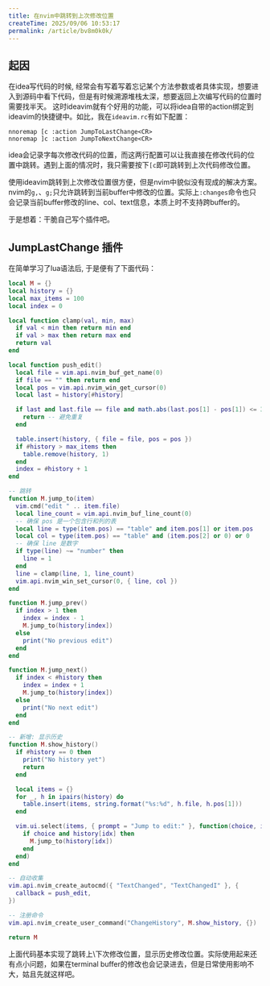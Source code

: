 ```yaml
---
title: 在nvim中跳转到上次修改位置
createTime: 2025/09/06 10:53:17
permalink: /article/bv8m0k0k/
---
```

## 起因

在idea写代码的时候, 经常会有写着写着忘记某个方法参数或者具体实现，想要进入到源码中看下代码，但是有时候溯源堆栈太深，想要返回上次编写代码的位置时需要找半天。
这时ideavim就有个好用的功能，可以将idea自带的action绑定到ideavim的快捷键中。如比，我在`ideavim.rc`有如下配置：

```vimrc
nnoremap [c :action JumpToLastChange<CR>
nnoremap ]c :action JumpToNextChange<CR>
```

idea会记录字每次修改代码的位置，而这两行配置可以让我直接在修改代码的位置中跳转。遇到上面的情况时，我只需要按下`[c`即可跳转到上次代码修改位置。

使用ideavim跳转到上次修改位置很方便，但是nvim中貌似没有现成的解决方案。
nvim的`g,`、`g;`只允许跳转到当前buffer中修改的位置。实际上`:changes`命令也只会记录当前buffer修改的line、col、text信息，本质上时不支持跨buffer的。

于是想着：干脆自己写个插件吧。

## JumpLastChange 插件

在简单学习了lua语法后, 于是便有了下面代码：

```lua
local M = {}
local history = {}
local max_items = 100
local index = 0

local function clamp(val, min, max)
  if val < min then return min end
  if val > max then return max end
  return val
end

local function push_edit()
  local file = vim.api.nvim_buf_get_name(0)
  if file == "" then return end
  local pos = vim.api.nvim_win_get_cursor(0)
  local last = history[#history]

  if last and last.file == file and math.abs(last.pos[1] - pos[1]) <= 3 then
    return -- 避免重复
  end

  table.insert(history, { file = file, pos = pos })
  if #history > max_items then
    table.remove(history, 1)
  end
  index = #history + 1
end

-- 跳转
function M.jump_to(item)
  vim.cmd("edit " .. item.file)
  local line_count = vim.api.nvim_buf_line_count(0)
  -- 确保 pos 是一个包含行和列的表
  local line = type(item.pos) == "table" and item.pos[1] or item.pos
  local col = type(item.pos) == "table" and (item.pos[2] or 0) or 0
  -- 确保 line 是数字
  if type(line) ~= "number" then
    line = 1
  end
  line = clamp(line, 1, line_count)
  vim.api.nvim_win_set_cursor(0, { line, col })
end

function M.jump_prev()
  if index > 1 then
    index = index - 1
    M.jump_to(history[index])
  else
    print("No previous edit")
  end
end

function M.jump_next()
  if index < #history then
    index = index + 1
    M.jump_to(history[index])
  else
    print("No next edit")
  end
end

-- 新增: 显示历史
function M.show_history()
  if #history == 0 then
    print("No history yet")
    return
  end

  local items = {}
  for _, h in ipairs(history) do
    table.insert(items, string.format("%s:%d", h.file, h.pos[1]))
  end

  vim.ui.select(items, { prompt = "Jump to edit:" }, function(choice, idx)
    if choice and history[idx] then
      M.jump_to(history[idx])
    end
  end)
end

-- 自动收集
vim.api.nvim_create_autocmd({ "TextChanged", "TextChangedI" }, {
  callback = push_edit,
})

-- 注册命令
vim.api.nvim_create_user_command("ChangeHistory", M.show_history, {})

return M
```

上面代码基本实现了跳转上\下次修改位置，显示历史修改位置。实际使用起来还有点小问题，如果在terminal buffer的修改也会记录进去，但是日常使用影响不大，姑且先就这样吧。
